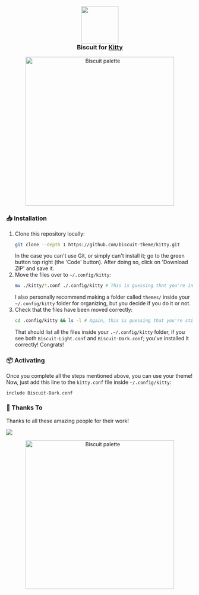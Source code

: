 <h3 align="center">
  <img src="https://raw.githubusercontent.com/Biscuit-Theme/biscuit/main/assets/logos/rainbow.png" width="100"/><br/>
  Biscuit for <a href="https://github.com/kovidgoyal/kitty">Kitty</a>
</h3>

<p align="center">
  <img src="https://raw.githubusercontent.com/Biscuit-Theme/biscuit/main/assets/extras/rainbow%20line.png" alt="Biscuit palette" width="400" />
</p>

<!-- 
Insert Screenshot if Applicable 
---------------------------------
<p align="center">
  <img src="assets/screenshot.png"/>
</p>
---------------------------------
-->

### 📥 Installation
1. Clone this repository locally:
   ```sh
   git clone --depth 1 https://github.com/biscuit-theme/kitty.git
   ```
   In the case you can't use Git, or simply can't install it; go to the green button top right (the 'Code' button). After doing so, click on 'Download ZIP' and save it.
2. Move the files over to  `~/.config/kitty`:
   ```sh
   mv ./kitty/*.conf ./.config/kitty # This is guessing that you're in your HOME directory.
   ```
   I also personally recommend making a folder called `themes/` inside your `~/.config/kitty` folder for organizing, but you decide if you do it or not.
3. Check that the files have been moved correctly:
   ```sh
   cd .config/kitty && ls -l # Again, this is guessing that you're still in your HOME directory.
   ```
   That should list all the files inside your `.~/.config/kitty` folder, if you see both `Biscuit-Light.conf` and `Biscuit-Dark.conf`; you've installed it correctly! Congrats!

### 📦 Activating
Once you complete all the steps mentioned above, you can use your theme! Now, just add this line to the `kitty.conf` file inside `~/.config/kitty`:
```
include Biscuit-Dark.conf
```

### 💝 Thanks To
Thanks to all these amazing people for their work!
<!-- This does not render until you use the correct project name-->
<a href="https://github.com/biscuit-colorscheme/kitty/graphs/contributors">
<img src="https://contrib.rocks/image?repo=biscuit-colorscheme/kitty" />
</a>

<p align="center">
  <img src="https://raw.githubusercontent.com/Biscuit-Theme/biscuit/main/assets/extras/rainbow%20line.png" alt="Biscuit palette" width="400" />
</p>
